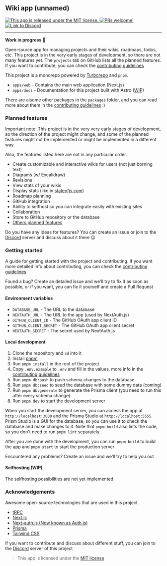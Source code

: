 ## Wiki app (unnamed)
<p>
  <a href="https://github.com/LukaHietala/wiki-app/blob/main/LICENSE">
    <img alt="This app is released under the MIT license." src="https://img.shields.io/badge/license-MIT-blue.svg"  />
  </a>
  <a href="https://github.com/LukaHietala/wiki-app/blob/main/CONTRIBUTING.md">
    <img alt="PRs welcome!" src="https://img.shields.io/badge/PRs-welcome-brightgreen.svg?style=flat"  />
  </a>
  <a href="https://discord.gg/Cb5XdXYSJh">
    <img alt="Link to Discord" src="https://img.shields.io/discord/1079022930039689246?color=738ad6&label=Chat%20on%20Discord&logo=discord&logoColor=ffffff&widge=false"/>
  </a>
</p>
<hr />

**Work in progress** 🚧

Open-source app for managing projects and their wikis, roadmaps, todos, etc. This project is in the very early stages of development, so there are not many features yet. The `projects` tab on GitHub lists all the planned features. If you want to contribute, you can check the [contributing guidelines](CONTRIBUTING.md)

This project is a monorepo powered by [Turborepo](https://turbo.build/repo) and `pnpm`.

- `apps/web` - Contains the main web application (Next.js)
- `apps/docs` - Documentation for this project built with Astro ([WIP](https://github.com/LukaHietala/wiki-app/pull/47))

There are alsome other packages in the `packages` folder, and you can read more about them in the [contributing guidelines](CONTRIBUTING.md) :)

### Planned features

Important note: This project is in the very very early stages of development, so the direction of the project might change, and some of the planned features might not be implemented or might be implemented in a different way. 

Also, the features listed here are not in any particular order.

- Create customizable and interactive wikis for users (not just borning text)
- Diagrams (w/ Excalidraw)
- Revisions
- View stats of your wikis
- Display stats (like in [stateofjs.com](https://stateofjs.com/en-us/))
- Roadmap planning
- GitHub integration
- Ability to selfhost so you can integrate easily with existing sites
- Collaboration
- Store to GitHub repository or the database
- [Others planned features](https://github.com/users/LukaHietala/projects/9?query=is%3Aopen+sort%3Aupdated-desc)

Do you have any ideas for features? You can create an issue or join to the [Discord](https://discord.gg/Cb5XdXYSJh) server and discuss about it there 😉

### Getting started

A guide for getting started with the project and contributing. If you want more detailed info about contributing, you can check the [contributing guidelines](CONTRIBUTING.md)

Found a bug? Create an detailed issue and we'll try to fix it as soon as possible, or if you want, you can fix it yourself and create a Pull Request

#### Environment variables

- `DATABASE_URL` - The URL to the database
- `NEXTAUTH_URL` - The URL to the app (used by NextAuth.js)
- `GITHUB_CLIENT_ID` - The GitHub OAuth app client ID
- `GITHUB_CLIENT_SECRET` - The GitHub OAuth app client secret
- `NEXTAUTH_SECRET` - The secret used by NextAuth.js

#### Local development

1. Clone the repository and `cd` into it
2. Install [pnpm](https://pnpm.io/)
3. Run `pnpm install` in the root of the project
4. Copy `.env.example` to `.env` and fill in the values, more info in the [contributing guidelines](CONTRIBUTING.md)
6. Run `pnpm db:push` to push schema changes to the database
7. Run `pnpm db:seed` to seed the database with some dummy data (coming)
8. Run `pnpm db:generate` to generate the Prisma client (you need to run this after every schema change)
9. Run `pnpm dev` to start the development server

When you start the development server, you can access the app at `http://localhost:3000` and the Prisma Studio at `http://localhost:5555`. Prism Studio is a GUI for the database, so you can use it to check the database and make changes to it. Note that `pnpm build` also lints the code, so you don't need to run `pnpm lint` separately.

After you are done with the development, you can run `pnpm build` to build the app and `pnpm start` to start the production server 

Encountered any problems? Create an issue and we'll try to help you out

#### Selfhosting (WIP)

The selfhosting possibilities are not yet implemented

### Acknowledgements

Awesome open-source technologies that are used in this project

- [tRPC](https://trpc.io/)
- [Next.js](https://nextjs.org/)
- [Next-auth.js (Now known as Auth.js)](https://next-auth.js.org/)
- [Prisma](https://www.prisma.io/)
- [Tailwind CSS](https://tailwindcss.com/)

If you want to contribute and discuss about different stuff, you can join to the [Discord](https://discord.gg/Cb5XdXYSJh) server of this project

> This app is licensed under the [MIT license](https://github.com/LukaHietala/create-wiki/blob/main/LICENSE)
